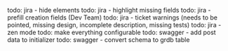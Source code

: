 todo: jira - hide elements
todo: jira - highlight missing fields
todo: jira - prefill creation fields (Dev Team)
todo: jira - ticket warnings (needs to be pointed, missing design, incomplete description, missing tests)
todo: jira - zen mode
todo: make everything configurable
todo: swagger - add post data to initializer
todo: swagger - convert schema to grdb table
